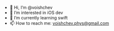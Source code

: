 - 👋 Hi, I’m @voishchev
- 👀 I’m interested in iOS dev
- 🌱 I’m currently learning swift
- 📫 How to reach me: voishchev.phys@gmail.com

<!---
voishchev/voishchev is a ✨ special ✨ repository because its `README.md` (this file) appears on your GitHub profile.
You can click the Preview link to take a look at your changes.
--->
